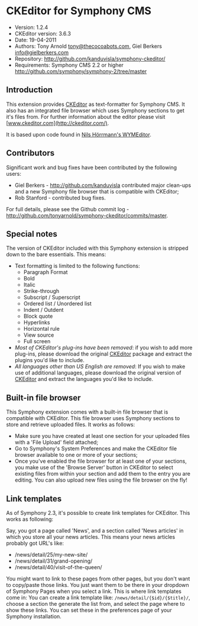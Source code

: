 # CKEditor for Symphony CMS

 * Version: 1.2.4
 * CKEditor version: 3.6.3
 * Date: 19-04-2011
 * Authors: Tony Arnold <tony@thecocoabots.com>, Giel Berkers <info@gielberkers.com>
 * Repository: <http://github.com/kanduvisla/symphony-ckeditor/>
 * Requirements: Symphony CMS 2.2 or higher <http://github.com/symphony/symphony-2/tree/master>

## Introduction

This extension provides [CKEditor](http://ckeditor.com/) as text-formatter for Symphony CMS. It also has an integrated file browser which uses Symphony sections to get it's files from.
For further information about the editor please visit [www.ckeditor.com](http://ckeditor.com/).

It is based upon code found in [Nils H&ouml;rrmann's WYMEditor](http://github.com/nilshoerrmann/wymeditor).

## Contributors

Significant work and bug fixes have been contributed by the following users:

 * Giel Berkers - <http://github.com/kanduvisla> contributed major clean-ups and a new Symphony file browser that is compatible with CKEditor;
 * Rob Stanford - contributed bug fixes.
 
For full details, please see the Github commit log - <http://github.com/tonyarnold/symphony-ckeditor/commits/master>.

## Special notes

The version of CKEditor included with this Symphony extension is stripped down to the bare essentials. This means:

 * Text formatting is limited to the following functions:
   * Paragraph Format
   * Bold
   * Italic
   * Strike-through
   * Subscript / Superscript
   * Ordered list / Unordered list
   * Indent / Outdent
   * Block quote
   * Hyperlinks
   * Horizontal rule
   * View source
   * Full screen
 * *Most of CKEditor's plug-ins have been removed*: if you wish to add more plug-ins, please download the original [CKEditor](http://ckeditor.com) package and extract the plugins you'd like to include.
 * *All languages other than US English are removed*: If you wish to make use of additional languages, please download the original version of [CKEditor](http://ckeditor.com) and extract the languages you'd like to include.

## Built-in file browser

This Symphony extension comes with a built-in file browser that is compatible with CKEditor. This file browser uses Symphony sections to store and retrieve uploaded files. It works as follows:

 * Make sure you have created at least one section for your uploaded files with a 'File Upload' field attached;
 * Go to Symphony's System Preferences and make the CKEditor file browser available to one or more of your sections;
 * Once you've enabled the file browser for at least one of your sections, you make use of the 'Browse Server' button in CKEditor to select existing files from within your section and add them to the entry you are editing. You can also upload new files using the file browser on the fly!

## Link templates

As of Symphony 2.3, it's possible to create link templates for CKEditor. This works as following:

Say, you got a page called 'News', and a section called 'News articles' in which you store all your news articles. This means
your news articles probably got URL's like:

 * /news/detail/25/my-new-site/
 * /news/detail/31/grand-opening/
 * /news/detail/40/visit-of-the-queen/

You might want to link to these pages from other pages, but you don't want to copy/paste those links. You just want them to
be there in your dropdown of Symphony Pages when you select a link. This is where link templates come in: You can create
a link template like: `/news/detail/{$id}/{$title}/`, choose a section the generate the list from, and select the page
where to show these links. You can set these in the preferences page of your Symphony installation.